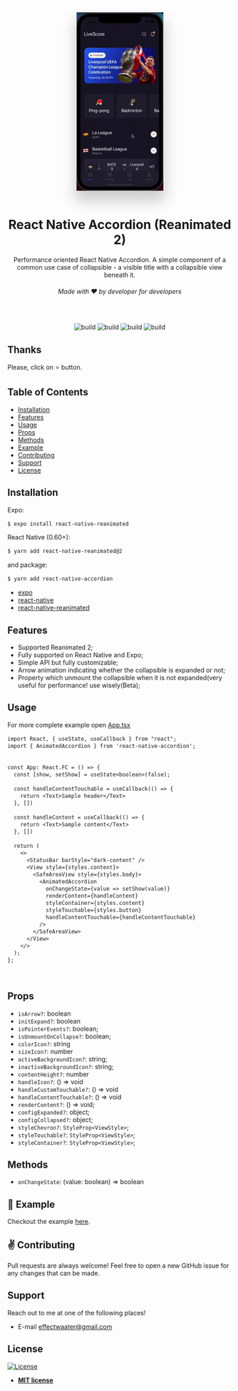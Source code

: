 <div align="center">
  <img src="./gif/giphy.gif" height="400" title="Accordion Animated"   alt="Accordion Animated" style="box-shadow: 0 20px 30px 3px rgba(9, 9, 16, 0.2);">
</div>

<br>

<h1 align="center">React Native Accordion (Reanimated 2)</h1>
<p align="center">Performance oriented React Native Accordion.  A simple component of a common use case of collapsible - a visible title with a collapsible view beneath it.</p>
<h6 align="center">Made with ❤️ by developer for developers</h6>

<br>
<p align="center">
<img src="http://img.shields.io/travis/badges/badgerbadgerbadger.svg?style=flat-square" alt="build"/>
<img src="https://img.shields.io/github/issues/dev-event/react-native-accordion" alt="build"/>
<img src="https://img.shields.io/bitbucket/pr-raw/dev-event/react-native-accordion" alt="build"/>
<img src="http://img.shields.io/:license-mit-blue.svg?style=flat-square" alt="build"/>
</p>



## Thanks
<p>Please, click on ⭐ button.</p>


## Table of Contents

- [Installation](#installation)
- [Features](#features)
- [Usage](#usage)
- [Props](#props)
- [Methods](#methods)
- [Example](#example)
- [Contributing](#contributing)
- [Support](#support)
- [License](#license)


## Installation

<p>Expo:</p>



```bash
$ expo install react-native-reanimated
```


<p>React Native (0.60+):</p>


```bash
$ yarn add react-native-reanimated@2
```
and package:

```bash
$ yarn add react-native-accordion
```

- [expo](https://www.npmjs.com/package/react-native)
- [react-native](https://www.npmjs.com/package/react-native)
- [react-native-reanimated](https://docs.swmansion.com/react-native-reanimated/)



## Features

- Supported Reanimated 2;
- Fully supported on React Native and Expo;
- Simple API but fully customizable;
- Arrow animation indicating whether the collapsible is expanded or not;
- Property which unmount the collapsible when it is not expanded(very useful for performance! use wisely(Beta);

## Usage

For more complete example open [App.tsx](https://github.com/dev-event/react-native-accordion/master/example/App.tsx)

```tsx
import React, { useState, useCallback } from "react";
import { AnimatedAccordion } from 'react-native-accordion';


const App: React.FC = () => {
  const [show, setShow] = useState<boolean>(false);

  const handleContentTouchable = useCallback(() => {
    return <Text>Sample header</Text>
  }, [])

  const handleContent = useCallback(() => {
    return <Text>Sample content</Text>
  }, [])

  return (
    <>
      <StatusBar barStyle="dark-content" />
      <View style={styles.content}>
        <SafeAreaView style={styles.body}>
          <AnimatedAccordion
            onChangeState={value => setShow(value)}
            renderContent={handleContent}
            styleContainer={styles.content}
            styleTouchable={styles.button}
            handleContentTouchable={handleContentTouchable}
          />
        </SafeAreaView>
      </View>
    </>
  );
};



```



## Props

- `isArrow?`: boolean
- `initExpand?`: boolean
- `isPointerEvents?`: boolean;
- `isUnmountOnCollapse?`: boolean;
- `colorIcon?`: string
- `sizeIcon?`: number
- `activeBackgroundIcon?`: string;
- `inactiveBackgroundIcon?`: string;
- `contentHeight?`:  number
- `handleIcon?`:  () => void
- `handleCustomTouchable?`:  () => void
- `handleContentTouchable?`:  () => void
- `renderContent?`:  () => void;
- `configExpanded?`: object;
- `configCollapsed?`: object;
- `styleChevron?`: `StyleProp<ViewStyle>`;
- `styleTouchable?`: `StyleProp<ViewStyle>`;
- `styleContainer?`: `StyleProp<ViewStyle>`;

## Methods

- `onChangeState`: (value: boolean) => boolean


## 🎉 Example

Checkout the example [here](https://github.com/dev-event/react-native-accordion/example/src/screens/home).

## ✌️ Contributing

Pull requests are always welcome! Feel free to open a new GitHub issue for any changes that can be made.

## Support

Reach out to me at one of the following places!

- E-mail <a href="#" target="_blank">effectwaater@gmail.com</a>


## License

[![License](http://img.shields.io/:license-mit-blue.svg?style=flat-square)](http://badges.mit-license.org)

- **[MIT license](http://opensource.org/licenses/mit-license.php)**

[react-native-country-picker-modal]: https://github.com/xcarpentier/react-native-country-picker-modal
